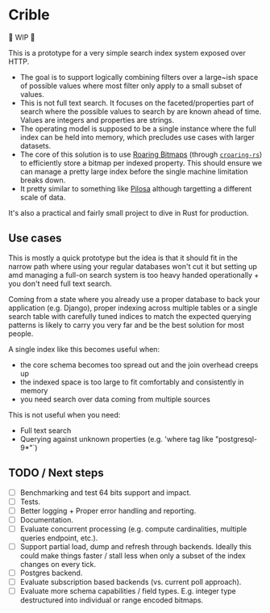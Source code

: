 # Crible

:construction: WIP :construction:

This is a prototype for a very simple search index system exposed over HTTP.

- The goal is to support logically combining filters over a large~ish space of possible values where most filter only apply to a small subset of values.
- This is not full text search. It focuses on the faceted/properties part of search where the possible values to search by are known ahead of time. Values are integers and properties are strings.
- The operating model is supposed to be a single instance where the full index can be held into memory, which precludes use cases with larger datasets.
- The core of this solution is to use [Roaring Bitmaps](https://roaringbitmap.org) (through [`croaring-rs`](https://github.com/saulius/croaring-rs)) to efficiently store a bitmap per indexed property. This should ensure we can manage a pretty large index before the single machine limitation breaks down.
- It pretty similar to something like [Pilosa](https://www.pilosa.com) although targetting a different scale of data.

It's also a practical and fairly small project to dive in Rust for production.

## Use cases

This is mostly a quick prototype but the idea is that it should fit in the narrow path where using your regular databases won't cut it but setting up amd managing a full-on search system is too heavy handed operationally + you don't need full text search.

Coming from a state where you already use a proper database to back your application (e.g. Django), proper indexing across multiple tables or a single search table with carefully tuned indices to match the expected querying patterns is likely to carry you very far and be the best solution for most people.

A single index like this becomes useful when:

- the core schema becomes too spread out and the join overhead creeps up
- the indexed space is too large to fit comfortably and consistently in memory
- you need search over data coming from multiple sources

This is not useful when you need:

- Full text search
- Querying against unknown properties (e.g. 'where tag like "postgresql-9*"`)


## TODO / Next steps

- [ ] Benchmarking and test 64 bits support and impact.
- [ ] Tests.
- [ ] Better logging + Proper error handling and reporting.
- [ ] Documentation.
- [ ] Evaluate concurrent processing (e.g. compute cardinalities, multiple queries endpoint, etc.).
- [ ] Support partial load, dump and refresh through backends. Ideally this could make things faster / stall less when only a subset of the index changes on every tick.
- [ ] Postgres backend.
- [ ] Evaluate subscription based backends (vs. current poll approach).
- [ ] Evaluate more schema capabilities / field types. E.g. integer type destructured into individual or range encoded bitmaps.
